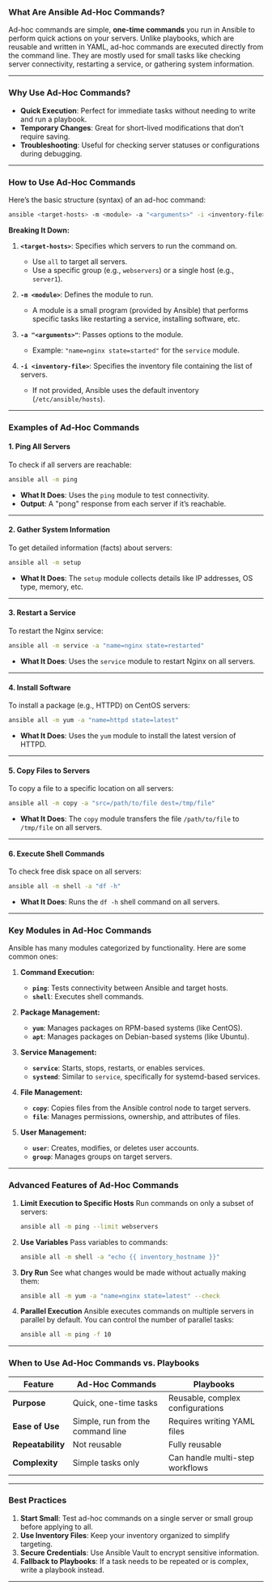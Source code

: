### **What Are Ansible Ad-Hoc Commands?**

Ad-hoc commands are simple, **one-time commands** you run in Ansible to perform quick actions on your servers. Unlike playbooks, which are reusable and written in YAML, ad-hoc commands are executed directly from the command line. They are mostly used for small tasks like checking server connectivity, restarting a service, or gathering system information.

---

### **Why Use Ad-Hoc Commands?**

- **Quick Execution**: Perfect for immediate tasks without needing to write and run a playbook.
- **Temporary Changes**: Great for short-lived modifications that don’t require saving.
- **Troubleshooting**: Useful for checking server statuses or configurations during debugging.

---

### **How to Use Ad-Hoc Commands**

Here’s the basic structure (syntax) of an ad-hoc command:

```bash
ansible <target-hosts> -m <module> -a "<arguments>" -i <inventory-file>
```

**Breaking It Down:**
1. **`<target-hosts>`**: Specifies which servers to run the command on.  
   - Use `all` to target all servers.
   - Use a specific group (e.g., `webservers`) or a single host (e.g., `server1`).

2. **`-m <module>`**: Defines the module to run.  
   - A module is a small program (provided by Ansible) that performs specific tasks like restarting a service, installing software, etc.

3. **`-a "<arguments>"`**: Passes options to the module.  
   - Example: `"name=nginx state=started"` for the `service` module.

4. **`-i <inventory-file>`**: Specifies the inventory file containing the list of servers.  
   - If not provided, Ansible uses the default inventory (`/etc/ansible/hosts`).

---

### **Examples of Ad-Hoc Commands**

#### 1. **Ping All Servers**
To check if all servers are reachable:
```bash
ansible all -m ping
```

- **What It Does**: Uses the `ping` module to test connectivity.
- **Output**: A "pong" response from each server if it’s reachable.

---

#### 2. **Gather System Information**
To get detailed information (facts) about servers:
```bash
ansible all -m setup
```

- **What It Does**: The `setup` module collects details like IP addresses, OS type, memory, etc.

---

#### 3. **Restart a Service**
To restart the Nginx service:
```bash
ansible all -m service -a "name=nginx state=restarted"
```

- **What It Does**: Uses the `service` module to restart Nginx on all servers.

---

#### 4. **Install Software**
To install a package (e.g., HTTPD) on CentOS servers:
```bash
ansible all -m yum -a "name=httpd state=latest"
```

- **What It Does**: Uses the `yum` module to install the latest version of HTTPD.

---

#### 5. **Copy Files to Servers**
To copy a file to a specific location on all servers:
```bash
ansible all -m copy -a "src=/path/to/file dest=/tmp/file"
```

- **What It Does**: The `copy` module transfers the file `/path/to/file` to `/tmp/file` on all servers.

---

#### 6. **Execute Shell Commands**
To check free disk space on all servers:
```bash
ansible all -m shell -a "df -h"
```

- **What It Does**: Runs the `df -h` shell command on all servers.

---

### **Key Modules in Ad-Hoc Commands**

Ansible has many modules categorized by functionality. Here are some common ones:

1. **Command Execution:**
   - **`ping`**: Tests connectivity between Ansible and target hosts.
   - **`shell`**: Executes shell commands.

2. **Package Management:**
   - **`yum`**: Manages packages on RPM-based systems (like CentOS).
   - **`apt`**: Manages packages on Debian-based systems (like Ubuntu).

3. **Service Management:**
   - **`service`**: Starts, stops, restarts, or enables services.
   - **`systemd`**: Similar to `service`, specifically for systemd-based services.

4. **File Management:**
   - **`copy`**: Copies files from the Ansible control node to target servers.
   - **`file`**: Manages permissions, ownership, and attributes of files.

5. **User Management:**
   - **`user`**: Creates, modifies, or deletes user accounts.
   - **`group`**: Manages groups on target servers.

---

### **Advanced Features of Ad-Hoc Commands**

1. **Limit Execution to Specific Hosts**
   Run commands on only a subset of servers:
   ```bash
   ansible all -m ping --limit webservers
   ```

2. **Use Variables**
   Pass variables to commands:
   ```bash
   ansible all -m shell -a "echo {{ inventory_hostname }}"
   ```

3. **Dry Run**
   See what changes would be made without actually making them:
   ```bash
   ansible all -m yum -a "name=nginx state=latest" --check
   ```

4. **Parallel Execution**
   Ansible executes commands on multiple servers in parallel by default. You can control the number of parallel tasks:
   ```bash
   ansible all -m ping -f 10
   ```

---

### **When to Use Ad-Hoc Commands vs. Playbooks**

| Feature                 | Ad-Hoc Commands                     | Playbooks                          |
|-------------------------|-------------------------------------|------------------------------------|
| **Purpose**             | Quick, one-time tasks              | Reusable, complex configurations  |
| **Ease of Use**         | Simple, run from the command line  | Requires writing YAML files        |
| **Repeatability**       | Not reusable                       | Fully reusable                     |
| **Complexity**          | Simple tasks only                  | Can handle multi-step workflows    |

---

### **Best Practices**

1. **Start Small**: Test ad-hoc commands on a single server or small group before applying to all.
2. **Use Inventory Files**: Keep your inventory organized to simplify targeting.
3. **Secure Credentials**: Use Ansible Vault to encrypt sensitive information.
4. **Fallback to Playbooks**: If a task needs to be repeated or is complex, write a playbook instead.

---

